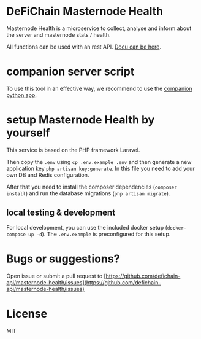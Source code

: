 # DeFiChain Masternode Health

Masternode Health is a microservice to collect, analyse and inform about the server and masternode stats / health.

All functions can be used with an rest API. [Docu can be here](http://docs.defichain-masternode-health.com/).

# companion server script

To use this tool in an effective way, we recommend to use
the [companion python app](https://github.com/defichain-api/masternode-health-server).

# setup Masternode Health by yourself

This service is based on the PHP framework Laravel.

Then copy the `.env` using `cp .env.example .env` and then generate a new application key `php artisan key:generate`.
In this file you need to add your own DB and Redis configuration.

After that you need to install the composer dependencies (`composer install`) and run the database
migrations (`php artisan migrate`).

## local testing & development
For local development, you can use the included docker setup
(`docker-compose up -d`). The `.env.example` is preconfigured for this setup.

# Bugs or suggestions?
Open issue or submit a pull request to
[https://github.com/defichain-api/masternode-health/issues](https://github.com/defichain-api/masternode-health/issues)

# License
MIT
